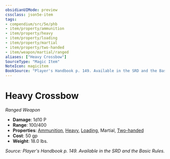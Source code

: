 ```yaml
---
obsidianUIMode: preview
cssclass: json5e-item
tags:
- compendium/src/5e/phb
- item/property/ammunition
- item/property/heavy
- item/property/loading
- item/property/martial
- item/property/two-handed
- item/weapon/martial/ranged
aliases: ["Heavy Crossbow"]
SourceType: "Magic Item"
NoteIcon: magicitem
BookSource: "Player's Handbook p. 149. Available in the SRD and the Basic Rules."
---
```

# Heavy Crossbow
*Ranged Weapon*  

- **Damage**: 1d10 P
- **Range**: 100/400
- **Properties**: [Ammunition](/2-Mechanics/CLI/rules/item-properties.md#Ammunition), [Heavy](/2-Mechanics/CLI/rules/item-properties.md#Heavy), [Loading](/2-Mechanics/CLI/rules/item-properties.md#Loading), Martial, [Two-handed](/2-Mechanics/CLI/rules/item-properties.md#Two-handed)
- **Cost**: 50 gp
- **Weight**: 18.0 lbs.

*Source: Player's Handbook p. 149. Available in the SRD and the Basic Rules.*